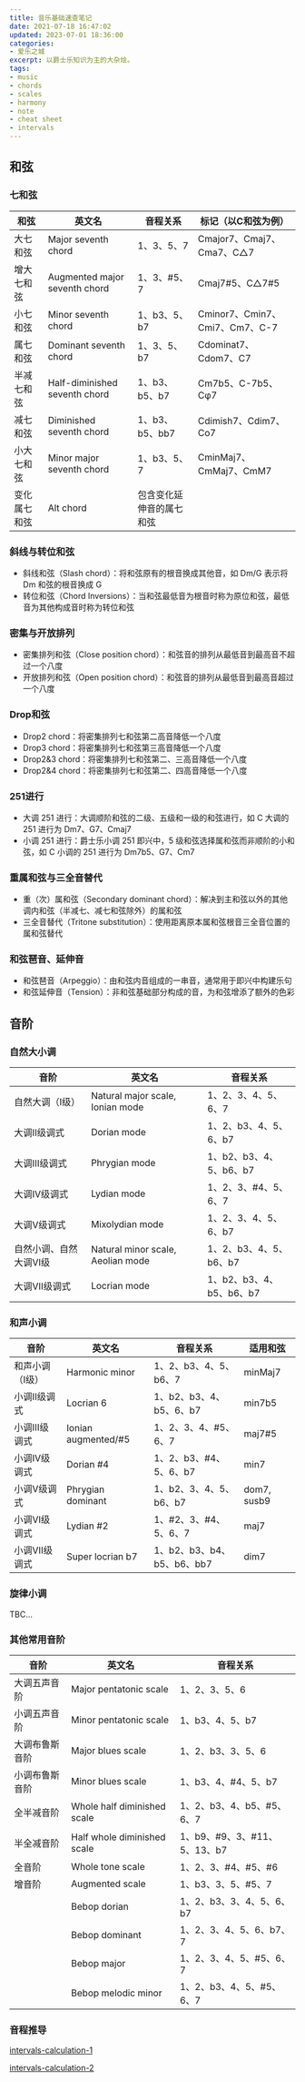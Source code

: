 ```yaml
---
title: 音乐基础速查笔记
date: 2021-07-18 16:47:02
updated: 2023-07-01 18:36:00
categories:
- 爱乐之城
excerpt: 以爵士乐知识为主的大杂烩。
tags:
- music
- chords
- scales
- harmony
- note
- cheat sheet
- intervals
---
```


## 和弦

### 七和弦

| 和弦         | 英文名                        | 音程关系                 | 标记（以C和弦为例）            |
| ------------ | ----------------------------- | ------------------------ | ------------------------------ |
| 大七和弦     | Major seventh chord           | 1、3、5、7               | Cmajor7、Cmaj7、Cma7、C△7      |
| 增大七和弦   | Augmented major seventh chord | 1、3、#5、7              | Cmaj7#5、C△7#5                 |
| 小七和弦     | Minor seventh chord           | 1、b3、5、b7             | Cminor7、Cmin7、Cmi7、Cm7、C-7 |
| 属七和弦     | Dominant seventh chord        | 1、3、5、b7              | Cdominat7、Cdom7、C7           |
| 半减七和弦   | Half-diminished seventh chord | 1、b3、b5、b7            | Cm7b5、C-7b5、Cφ7              |
| 减七和弦     | Diminished seventh chord      | 1、b3、b5、bb7           | Cdimish7、Cdim7、Co7           |
| 小大七和弦   | Minor major seventh chord     | 1、b3、5、7              | CminMaj7、CmMaj7、CmM7         |
| 变化属七和弦 | Alt chord                     | 包含变化延伸音的属七和弦 |                                |


### 斜线与转位和弦

- 斜线和弦（Slash chord）：将和弦原有的根音换成其他音，如 Dm/G 表示将 Dm 和弦的根音换成 G
- 转位和弦（Chord Inversions）：当和弦最低音为根音时称为原位和弦，最低音为其他构成音时称为转位和弦

### 密集与开放排列

- 密集排列和弦（Close position chord）：和弦音的排列从最低音到最高音不超过一个八度
- 开放排列和弦（Open position chord）：和弦音的排列从最低音到最高音超过一个八度

### Drop和弦

- Drop2 chord：将密集排列七和弦第二高音降低一个八度
- Drop3 chord：将密集排列七和弦第三高音降低一个八度
- Drop2&3 chord：将密集排列七和弦第二、三高音降低一个八度
- Drop2&4 chord：将密集排列七和弦第二、四高音降低一个八度

### 251进行

- 大调 251 进行：大调顺阶和弦的二级、五级和一级的和弦进行，如 C 大调的 251 进行为 Dm7、G7、Cmaj7
- 小调 251 进行：爵士乐小调 251 即兴中，5 级和弦选择属和弦而非顺阶的小和弦，如 C 小调的 251 进行为 Dm7b5、G7、Cm7

### 重属和弦与三全音替代

- 重（次）属和弦（Secondary dominant chord）：解决到主和弦以外的其他调内和弦（半减七、减七和弦除外）的属和弦
- 三全音替代（Tritone substitution）：使用距离原本属和弦根音三全音位置的属和弦替代

### 和弦琶音、延伸音

- 和弦琶音（Arpeggio）：由和弦内音组成的一串音，通常用于即兴中构建乐句
- 和弦延伸音（Tension）：非和弦基础部分构成的音，为和弦增添了额外的色彩



## 音阶

### 自然大小调

| 音阶                   | 英文名                            | 音程关系                 |
| ---------------------- | --------------------------------- | ------------------------ |
| 自然大调（I级）        | Natural major scale, Ionian mode  | 1、2、3、4、5、6、7      |
| 大调II级调式           | Dorian mode                       | 1、2、b3、4、5、6、b7    |
| 大调III级调式          | Phrygian mode                     | 1、b2、b3、4、5、b6、b7  |
| 大调IV级调式           | Lydian mode                       | 1、2、3、#4、5、6、7     |
| 大调V级调式            | Mixolydian mode                   | 1、2、3、4、5、6、b7     |
| 自然小调、自然大调VI级 | Natural minor scale, Aeolian mode | 1、2、b3、4、5、b6、b7   |
| 大调VII级调式          | Locrian mode                      | 1、b2、b3、4、b5、b6、b7 |


### 和声小调

| 音阶            | 英文名              | 音程关系                   | 适用和弦    |
| --------------- | ------------------- | -------------------------- | ----------- |
| 和声小调（I级） | Harmonic minor      | 1、2、b3、4、5、b6、7      | minMaj7     |
| 小调II级调式    | Locrian 6           | 1、b2、b3、4、b5、6、b7    | min7b5      |
| 小调III级调式   | Ionian augmented/#5 | 1、2、3、4、#5、6、7       | maj7#5      |
| 小调IV级调式    | Dorian #4           | 1、2、b3、#4、5、6、b7     | min7        |
| 小调V级调式     | Phrygian dominant   | 1、b2、3、4、5、b6、b7     | dom7, susb9 |
| 小调VI级调式    | Lydian #2           | 1、#2、3、#4、5、6、7      | maj7        |
| 小调VII级调式   | Super locrian b7    | 1、b2、b3、b4、b5、b6、bb7 | dim7        |


### 旋律小调

TBC...

### 其他常用音阶

| 音阶           | 英文名                      | 音程关系                     |
| -------------- | --------------------------- | ---------------------------- |
| 大调五声音阶   | Major pentatonic scale      | 1、2、3、5、6                |
| 小调五声音阶   | Minor pentatonic scale      | 1、b3、4、5、b7              |
| 大调布鲁斯音阶 | Major blues scale           | 1、2、b3、3、5、6            |
| 小调布鲁斯音阶 | Minor blues scale           | 1、b3、4、#4、5、b7          |
| 全半减音阶     | Whole half diminished scale | 1、2、b3、4、b5、#5、6、7    |
| 半全减音阶     | Half whole diminished scale | 1、b9、#9、3、#11、5、13、b7 |
| 全音阶         | Whole tone scale            | 1、2、3、#4、#5、#6          |
| 增音阶         | Augmented scale             | 1、b3、3、5、#5、7           |
|                | Bebop dorian                | 1、2、b3、3、4、5、6、b7     |
|                | Bebop dominant              | 1、2、3、4、5、6、b7、7      |
|                | Bebop major                 | 1、2、3、4、5、#5、6、7      |
|                | Bebop melodic minor         | 1、2、b3、4、5、#5、6、7     |

### 音程推导

[intervals-calculation-1](https://onedrive.live.com/embed?resid=7A756318060FAEEC%2136636&authkey=%21AEhkC4Qr_RUmPr8&width=1063&height=1379)

[intervals-calculation-2](https://onedrive.live.com/embed?resid=7A756318060FAEEC%2136637&authkey=%21AFu1O4p3VCXv0Hk&width=1640&height=2128)
